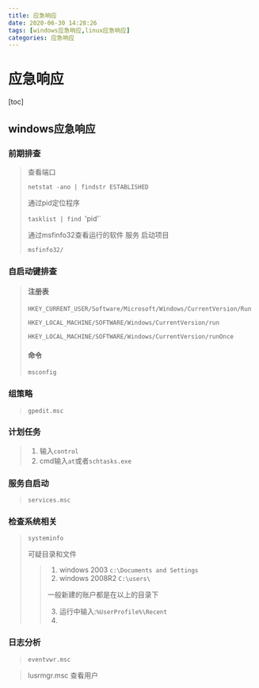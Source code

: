 ```yaml
---
title: 应急响应
date: 2020-06-30 14:28:26
tags: [windows应急响应,linux应急响应]
categories: 应急响应
---
```


# 应急响应

[toc]

## windows应急响应

### 前期排查

> 查看端口
>
> `netstat -ano | findstr ESTABLISHED`
>
> 通过pid定位程序
>
> `tasklist | find `'pid'`
>
> 通过msfinfo32查看运行的软件 服务 启动项目
>
> `msfinfo32/`

### 自启动键排查

> #### 注册表
>
> `HKEY_CURRENT_USER/Software/Microsoft/Windows/CurrentVersion/Run`
>
> `HKEY_LOCAL_MACHINE/SOFTWARE/Windows/CurrentVersion/run`
>
> `HKEY_LOCAL_MACHINE/SOFTWARE/Windows/CurrentVersion/runOnce`
>
> #### 命令
>
> `msconfig`
>
> 

### 组策略

>`gpedit.msc`

### 计划任务

> 1. 输入`control`
> 2. cmd输入`at`或者`schtasks.exe`

### 服务自启动

> `services.msc`

### 检查系统相关

> `systeminfo`
>
> 可疑目录和文件
>
> > 1. windows 2003 `c:\Documents and Settings`
> > 2. windows 2008R2 `C:\users\`
> >
> > 一般新建的账户都是在以上的目录下
> >
> > 3. 运行中输入:`%UserProfile%\Recent  `
> > 4. 

### 日志分析

> `eventvwr.msc`

>
>
>lusrmgr.msc   查看用户
>
>